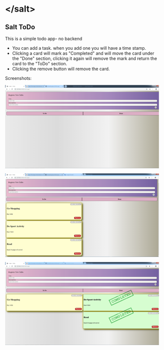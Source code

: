 # &lt;/salt&gt;

## Salt ToDo

This is a simple todo app- no backend

- You can add a task. when you add one you will have a time stamp.
- Clicking a card will mark as "Completed" and will move the card under the "Done" section, clicking it again will remove the mark and return the card to the "ToDo" section.
- Clicking the remove button will remove the card.

Screenshots:

![Screenshot](1.png)




![Screenshot](2.png)




![Screenshot](3.png)
